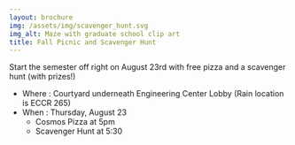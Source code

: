```yaml
---
layout: brochure
img: /assets/img/scavenger_hunt.svg
img_alt: Maze with graduate school clip art
title: Fall Picnic and Scavenger Hunt
---
```


Start the semester off right on August 23rd with free pizza and a scavenger hunt (with prizes!) 

- Where : Courtyard underneath Engineering Center Lobby (Rain location is ECCR 265)
- When : Thursday, August 23
	- Cosmos Pizza at 5pm 
	- Scavenger Hunt at 5:30

<!--more-->
